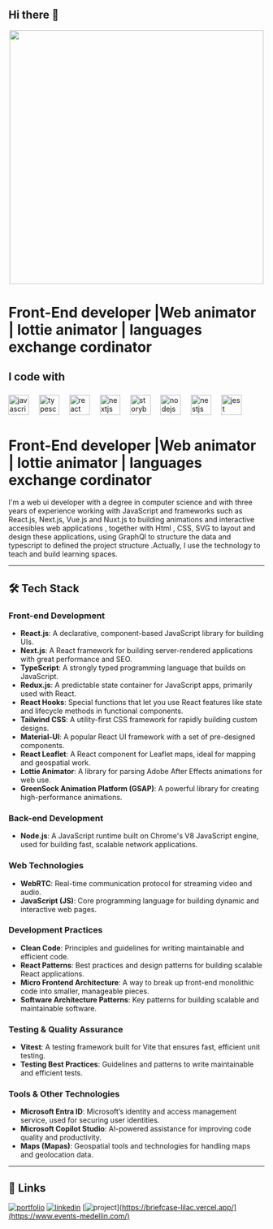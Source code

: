 ## Hi there 👋

<div align="center">
  <img height="500" src="https://res.cloudinary.com/dnmjmjdsj/image/upload/v1729554563/image/Screenshot_2024-10-21_at_6.48.53_PM_dym0pe.png"  />
</div>

# Front-End developer |Web animator | lottie animator | languages exchange cordinator
<h2 align="left">I code with</h2>

###

<div align="left">
  <img src="https://cdn.jsdelivr.net/gh/devicons/devicon/icons/javascript/javascript-original.svg" height="40" alt="javascript logo"  />
  <img width="12" />
  <img src="https://cdn.jsdelivr.net/gh/devicons/devicon/icons/typescript/typescript-original.svg" height="40" alt="typescript logo"  />
  <img width="12" />
  <img src="https://cdn.jsdelivr.net/gh/devicons/devicon/icons/react/react-original.svg" height="40" alt="react logo"  />
  <img width="12" />
  <img src="https://cdn.jsdelivr.net/gh/devicons/devicon/icons/nextjs/nextjs-original.svg" height="40" alt="nextjs logo"  />
  <img width="12" />
  <img src="https://cdn.jsdelivr.net/gh/devicons/devicon/icons/storybook/storybook-original.svg" height="40" alt="storybook logo"  />
  <img width="12" />
  <img src="https://cdn.jsdelivr.net/gh/devicons/devicon/icons/nodejs/nodejs-original.svg" height="40" alt="nodejs logo"  />
  <img width="12" />
  <img src="https://cdn.jsdelivr.net/gh/devicons/devicon/icons/nestjs/nestjs-original.svg" height="40" alt="nestjs logo"  />
  <img width="12" />
  <img src="https://cdn.jsdelivr.net/gh/devicons/devicon/icons/jest/jest-plain.svg" height="40" alt="jest logo"  />
</div>

###

# Front-End developer |Web animator | lottie animator | languages exchange cordinator
I'm a web ui developer with a degree in computer science and with three years of experience working with JavaScript and frameworks such as React.js, Next.js, Vue.js and Nuxt.js to building animations and interactive accesibles web applications , together with Html , CSS, SVG to layout and design these applications, using GraphQl to structure the data and typescript to defined the project structure .Actually, I use the technology to teach and build learning spaces.

---

## 🛠 Tech Stack

### Front-end Development
- **React.js**: A declarative, component-based JavaScript library for building UIs.
- **Next.js**: A React framework for building server-rendered applications with great performance and SEO.
- **TypeScript**: A strongly typed programming language that builds on JavaScript.
- **Redux.js**: A predictable state container for JavaScript apps, primarily used with React.
- **React Hooks**: Special functions that let you use React features like state and lifecycle methods in functional components.
- **Tailwind CSS**: A utility-first CSS framework for rapidly building custom designs.
- **Material-UI**: A popular React UI framework with a set of pre-designed components.
- **React Leaflet**: A React component for Leaflet maps, ideal for mapping and geospatial work.
- **Lottie Animator**: A library for parsing Adobe After Effects animations for web use.
- **GreenSock Animation Platform (GSAP)**: A powerful library for creating high-performance animations.

### Back-end Development
- **Node.js**: A JavaScript runtime built on Chrome's V8 JavaScript engine, used for building fast, scalable network applications.

### Web Technologies
- **WebRTC**: Real-time communication protocol for streaming video and audio.
- **JavaScript (JS)**: Core programming language for building dynamic and interactive web pages.

### Development Practices
- **Clean Code**: Principles and guidelines for writing maintainable and efficient code.
- **React Patterns**: Best practices and design patterns for building scalable React applications.
- **Micro Frontend Architecture**: A way to break up front-end monolithic code into smaller, manageable pieces.
- **Software Architecture Patterns**: Key patterns for building scalable and maintainable software.

### Testing & Quality Assurance
- **Vitest**: A testing framework built for Vite that ensures fast, efficient unit testing.
- **Testing Best Practices**: Guidelines and patterns to write maintainable and efficient tests.

### Tools & Other Technologies
- **Microsoft Entra ID**: Microsoft’s identity and access management service, used for securing user identities.
- **Microsoft Copilot Studio**: AI-powered assistance for improving code quality and productivity.
- **Maps (Mapas)**: Geospatial tools and technologies for handling maps and geolocation data.

---

## 🔗 Links
[![portfolio](https://img.shields.io/badge/my_portfolio-000?style=for-the-badge&logo=ko-fi&logoColor=white)](https://briefcase-lilac.vercel.app/)
[![linkedin](https://img.shields.io/badge/linkedin-0A66C2?style=for-the-badge&logo=linkedin&logoColor=white)](https://www.linkedin.com/in/angel-mateus-arrieta-morelo-739623123/)
[![project]([https://img.shields.io/badge/my_portfolio-000?style=for-the-badge&logo=ko-fi&logoColor=white)](https://briefcase-lilac.vercel.app/](https://www.events-medellin.com/)


